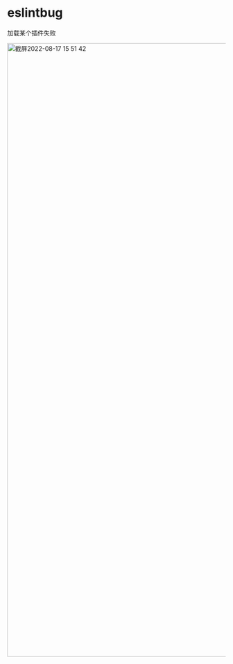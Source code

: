 # eslintbug
加载某个插件失败


<img width="1412" alt="截屏2022-08-17 15 51 42" src="https://user-images.githubusercontent.com/100759366/185309065-198a74e9-0851-4595-a630-8e06d82746cb.png">
